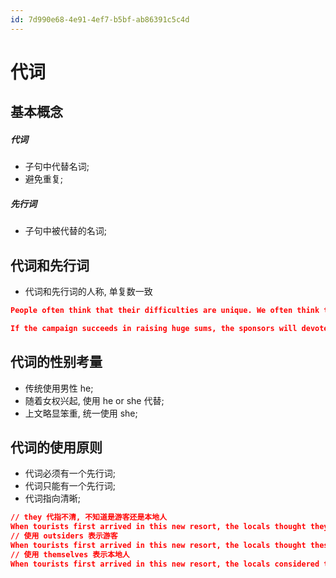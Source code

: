 ```yaml
---
id: 7d990e68-4e91-4ef7-b5bf-ab86391c5c4d
---
```


# 代词

## 基本概念

##### 代词

- 子句中代替名词;
- 避免重复;

##### 先行词

- 子句中被代替的名词;

## 代词和先行词

- 代词和先行词的人称, 单复数一致

```json
People often think that their difficulties are unique. We often think that our difficulties are unique.
```

```json
If the campaign succeeds in raising huge sums, the sponsors will devote them all to disaster relief.
```

## 代词的性别考量

- 传统使用男性 he;
- 随着女权兴起, 使用 he or she 代替;
- 上文略显笨重, 统一使用 she;

## 代词的使用原则

- 代词必须有一个先行词;
- 代词只能有一个先行词;
- 代词指向清晰;

```json
// they 代指不清, 不知道是游客还是本地人
When tourists first arrived in this new resort, the locals thought they were very lucky people.
// 使用 outsiders 表示游客
When tourists first arrived in this new resort, the locals thought these outsiders were very lucky people.
// 使用 themselves 表示本地人
When tourists first arrived in this new resort, the locals considered themselves very lucky people.
```
